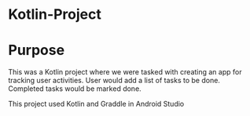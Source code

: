 # Kotlin-Project

# Purpose
This was a Kotlin project where we were tasked with creating an app for tracking user activities.
User would add a list of tasks to be done.
Completed tasks would be marked done.

This project used Kotlin and Graddle in Android Studio
